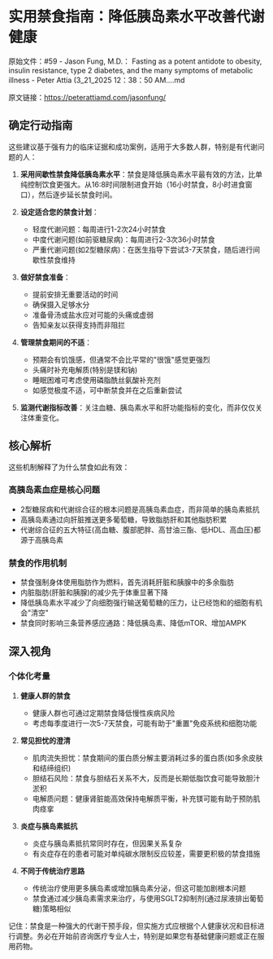 # 实用禁食指南：降低胰岛素水平改善代谢健康

原始文件：#59 - Jason Fung, M.D.： Fasting as a potent antidote to obesity, insulin resistance, type 2 diabetes, and the many symptoms of metabolic illness - Peter Attia (3_21_2025 12：38：50 AM….md

原文链接：https://peterattiamd.com/jasonfung/

## 确定行动指南

这些建议基于强有力的临床证据和成功案例，适用于大多数人群，特别是有代谢问题的人：

1. **采用间歇性禁食降低胰岛素水平**：禁食是降低胰岛素水平最有效的方法，比单纯控制饮食更强大。从16:8时间限制进食开始（16小时禁食，8小时进食窗口），然后逐步延长禁食时间。

2. **设定适合您的禁食计划**：
   - 轻度代谢问题：每周进行1-2次24小时禁食
   - 中度代谢问题(如前驱糖尿病)：每周进行2-3次36小时禁食
   - 严重代谢问题(如2型糖尿病)：在医生指导下尝试3-7天禁食，随后进行间歇性禁食维持

3. **做好禁食准备**：
   - 提前安排无重要活动的时间
   - 确保摄入足够水分
   - 准备骨汤或盐水应对可能的头痛或虚弱
   - 告知亲友以获得支持而非阻拦

4. **管理禁食期间的不适**：
   - 预期会有饥饿感，但通常不会比平常的"很饿"感觉更强烈
   - 头痛时补充电解质(特别是镁和钠)
   - 睡眠困难可考虑使用磷脂酰丝氨酸补充剂
   - 如感觉极度不适，可中断禁食并在之后重新尝试

5. **监测代谢指标改善**：关注血糖、胰岛素水平和肝功能指标的变化，而非仅仅关注体重变化。

## 核心解析

这些机制解释了为什么禁食如此有效：

### 高胰岛素血症是核心问题
- 2型糖尿病和代谢综合征的根本问题是高胰岛素血症，而非简单的胰岛素抵抗
- 高胰岛素通过向肝脏推送更多葡萄糖，导致脂肪肝和其他脂肪积累
- 代谢综合征的五大特征(高血糖、腹部肥胖、高甘油三酯、低HDL、高血压)都源于高胰岛素

### 禁食的作用机制
- 禁食强制身体使用脂肪作为燃料，首先消耗肝脏和胰腺中的多余脂肪
- 内脏脂肪(肝脏和胰腺)的减少先于体重显著下降
- 降低胰岛素水平减少了向细胞强行输送葡萄糖的压力，让已经饱和的细胞有机会"清空"
- 禁食同时影响三条营养感应通路：降低胰岛素、降低mTOR、增加AMPK

## 深入视角

### 个体化考量
1. **健康人群的禁食**
   - 健康人群也可通过定期禁食降低慢性疾病风险
   - 考虑每季度进行一次5-7天禁食，可能有助于"重置"免疫系统和细胞功能

2. **常见担忧的澄清**
   - 肌肉流失担忧：禁食期间的蛋白质分解主要消耗过多的蛋白质(如多余皮肤和结缔组织)
   - 胆结石风险：禁食与胆结石关系不大，反而是长期低脂饮食可能导致胆汁淤积
   - 电解质问题：健康肾脏能高效保持电解质平衡，补充镁可能有助于预防肌肉痉挛

3. **炎症与胰岛素抵抗**
   - 炎症与胰岛素抵抗常同时存在，但因果关系复杂
   - 有炎症存在的患者可能对单纯碳水限制反应较差，需要更积极的禁食措施

4. **不同于传统治疗思路**
   - 传统治疗使用更多胰岛素或增加胰岛素分泌，但这可能加剧根本问题
   - 禁食通过减少胰岛素需求来治疗，与使用SGLT2抑制剂(通过尿液排出葡萄糖)策略相似

记住：禁食是一种强大的代谢干预手段，但实施方式应根据个人健康状况和目标进行调整。务必在开始前咨询医疗专业人士，特别是如果您有基础健康问题或正在服用药物。